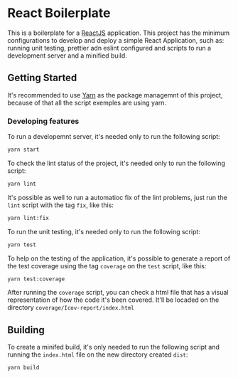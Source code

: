 # React Boilerplate

This is a boilerplate for a [ReactJS](https://reactjs.org/) application. This project has the minimum configurations to develop and deploy a simple React Application, such as: running unit testing, prettier adn eslint configured and scripts to run a development server and a minified build.

## Getting Started

It's recommended to use [Yarn](https://yarnpkg.com/) as the package managemnt of this project, because of that all the script exemples are using yarn.

### Developing features

To run a developemnt server, it's needed only to run the following script:

```bash
yarn start
```

To check the lint status of the project, it's needed only to run the following script:

```bash
yarn lint
```

It's possible as well to run a automatioc fix of the lint problems, just run the `lint` script with the tag `fix`, like this:

```bash
yarn lint:fix
```

To run the unit testing, it's needed only to run the following script:

```bash
yarn test
```

To help on the testing of the application, it's possible to generate a report of the test coverage using the tag `coverage` on the `test` script, like this:

```bash
yarn test:coverage
```

After running the `coverage` script, you can check a html file that has a visual representation of how the code it's been covered. It'll be locaded on the directory `coverage/Icov-report/index.html`

## Building

To create a minifed build, it's only needed to run the following script and running the `index.html` file on the new directory created `dist`:

```bash
yarn build
```
